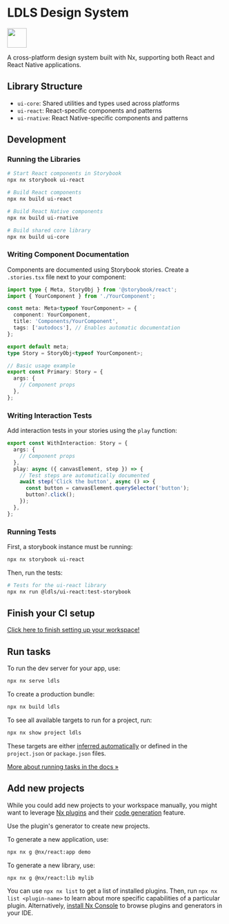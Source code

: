 # LDLS Design System

<a alt="Nx logo" href="https://nx.dev" target="_blank" rel="noreferrer"><img src="https://raw.githubusercontent.com/nrwl/nx/master/images/nx-logo.png" width="45"></a>

A cross-platform design system built with Nx, supporting both React and React Native applications.

## Library Structure

- `ui-core`: Shared utilities and types used across platforms
- `ui-react`: React-specific components and patterns
- `ui-rnative`: React Native-specific components and patterns

## Development

### Running the Libraries

```bash
# Start React components in Storybook
npx nx storybook ui-react

# Build React components
npx nx build ui-react

# Build React Native components
npx nx build ui-rnative

# Build shared core library
npx nx build ui-core
```

### Writing Component Documentation

Components are documented using Storybook stories. Create a `.stories.tsx` file next to your component:

```typescript
import type { Meta, StoryObj } from '@storybook/react';
import { YourComponent } from './YourComponent';

const meta: Meta<typeof YourComponent> = {
  component: YourComponent,
  title: 'Components/YourComponent',
  tags: ['autodocs'], // Enables automatic documentation
};

export default meta;
type Story = StoryObj<typeof YourComponent>;

// Basic usage example
export const Primary: Story = {
  args: {
    // Component props
  },
};
```

### Writing Interaction Tests

Add interaction tests in your stories using the `play` function:

```typescript
export const WithInteraction: Story = {
  args: {
    // Component props
  },
  play: async ({ canvasElement, step }) => {
    // Test steps are automatically documented
    await step('Click the button', async () => {
      const button = canvasElement.querySelector('button');
      button?.click();
    });
  },
};
```

### Running Tests

First, a storybook instance must be running:

```sh
npx nx storybook ui-react
```

Then, run the tests:

```sh
# Tests for the ui-react library
npx nx run @ldls/ui-react:test-storybook 
```

## Finish your CI setup

[Click here to finish setting up your workspace!](https://cloud.nx.app/connect/Jmd5yDAnlu)


## Run tasks

To run the dev server for your app, use:

```sh
npx nx serve ldls
```

To create a production bundle:

```sh
npx nx build ldls
```

To see all available targets to run for a project, run:

```sh
npx nx show project ldls
```

These targets are either [inferred automatically](https://nx.dev/concepts/inferred-tasks?utm_source=nx_project&utm_medium=readme&utm_campaign=nx_projects) or defined in the `project.json` or `package.json` files.

[More about running tasks in the docs &raquo;](https://nx.dev/features/run-tasks?utm_source=nx_project&utm_medium=readme&utm_campaign=nx_projects)

## Add new projects

While you could add new projects to your workspace manually, you might want to leverage [Nx plugins](https://nx.dev/concepts/nx-plugins?utm_source=nx_project&utm_medium=readme&utm_campaign=nx_projects) and their [code generation](https://nx.dev/features/generate-code?utm_source=nx_project&utm_medium=readme&utm_campaign=nx_projects) feature.

Use the plugin's generator to create new projects.

To generate a new application, use:

```sh
npx nx g @nx/react:app demo
```

To generate a new library, use:

```sh
npx nx g @nx/react:lib mylib
```

You can use `npx nx list` to get a list of installed plugins. Then, run `npx nx list <plugin-name>` to learn about more specific capabilities of a particular plugin. Alternatively, [install Nx Console](https://nx.dev/getting-started/editor-setup?utm_source=nx_project&utm_medium=readme&utm_campaign=nx_projects) to browse plugins and generators in your IDE.
